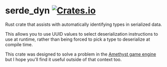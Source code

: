 # serde_dyn [![Crates.io](https://img.shields.io/crates/v/serde_dyn.svg)](https://crates.io/crates/serde_dyn)

Rust crate that assists with automatically identifying types in serialized data.

This allows you to use UUID values to select deserialization instructions to use at runtime,
rather than being forced to pick a type to deserialize at compile time.

This crate was designed to solve a problem in the [Amethyst game engine](https://amethyst.rs)
but I hope you'll find it useful outside of that context too.
